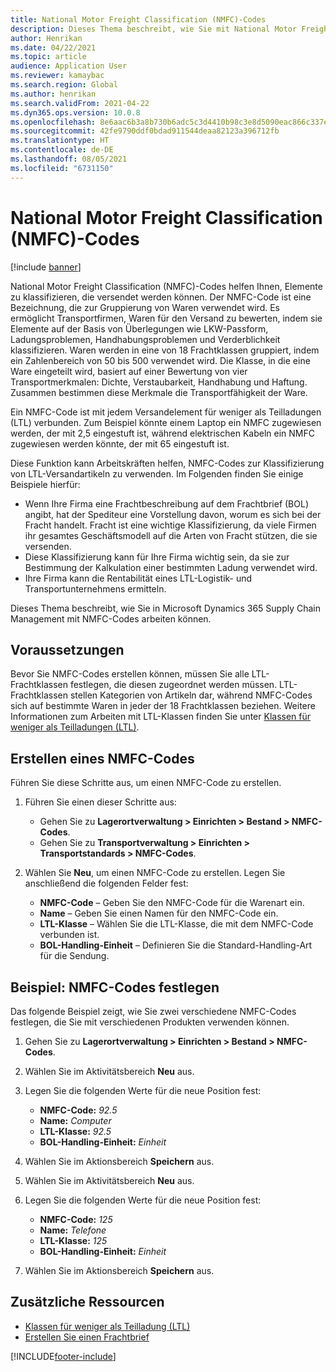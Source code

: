 ```yaml
---
title: National Motor Freight Classification (NMFC)-Codes
description: Dieses Thema beschreibt, wie Sie mit National Motor Freight Classification (NMFC)-Codes in Microsoft Dynamics 365 Supply Chain Management arbeiten.
author: Henrikan
ms.date: 04/22/2021
ms.topic: article
audience: Application User
ms.reviewer: kamaybac
ms.search.region: Global
ms.author: henrikan
ms.search.validFrom: 2021-04-22
ms.dyn365.ops.version: 10.0.8
ms.openlocfilehash: 8e6aac6b3a8b730b6adc5c3d4410b98c3e8d5090eac866c337ed1d03409ba765
ms.sourcegitcommit: 42fe9790ddf0bdad911544deaa82123a396712fb
ms.translationtype: HT
ms.contentlocale: de-DE
ms.lasthandoff: 08/05/2021
ms.locfileid: "6731150"
---
```

# <a name="national-motor-freight-classification-nmfc-codes"></a>National Motor Freight Classification (NMFC)-Codes

[!include [banner](../includes/banner.md)]

National Motor Freight Classification (NMFC)-Codes helfen Ihnen, Elemente zu klassifizieren, die versendet werden können. Der NMFC-Code ist eine Bezeichnung, die zur Gruppierung von Waren verwendet wird. Es ermöglicht Transportfirmen, Waren für den Versand zu bewerten, indem sie Elemente auf der Basis von Überlegungen wie LKW-Passform, Ladungsproblemen, Handhabungsproblemen und Verderblichkeit klassifizieren. Waren werden in eine von 18 Frachtklassen gruppiert, indem ein Zahlenbereich von 50 bis 500 verwendet wird. Die Klasse, in die eine Ware eingeteilt wird, basiert auf einer Bewertung von vier Transportmerkmalen: Dichte, Verstaubarkeit, Handhabung und Haftung. Zusammen bestimmen diese Merkmale die Transportfähigkeit der Ware.

Ein NMFC-Code ist mit jedem Versandelement für weniger als Teilladungen (LTL) verbunden. Zum Beispiel könnte einem Laptop ein NMFC zugewiesen werden, der mit 2,5 eingestuft ist, während elektrischen Kabeln ein NMFC zugewiesen werden könnte, der mit 65 eingestuft ist.

Diese Funktion kann Arbeitskräften helfen, NMFC-Codes zur Klassifizierung von LTL-Versandartikeln zu verwenden. Im Folgenden finden Sie einige Beispiele hierfür:

- Wenn Ihre Firma eine Frachtbeschreibung auf dem Frachtbrief (BOL) angibt, hat der Spediteur eine Vorstellung davon, worum es sich bei der Fracht handelt. Fracht ist eine wichtige Klassifizierung, da viele Firmen ihr gesamtes Geschäftsmodell auf die Arten von Fracht stützen, die sie versenden.
- Diese Klassifizierung kann für Ihre Firma wichtig sein, da sie zur Bestimmung der Kalkulation einer bestimmten Ladung verwendet wird.
- Ihre Firma kann die Rentabilität eines LTL-Logistik- und Transportunternehmens ermitteln.

Dieses Thema beschreibt, wie Sie in Microsoft Dynamics 365 Supply Chain Management mit NMFC-Codes arbeiten können.

## <a name="prerequisites"></a>Voraussetzungen

Bevor Sie NMFC-Codes erstellen können, müssen Sie alle LTL-Frachtklassen festlegen, die diesen zugeordnet werden müssen. LTL-Frachtklassen stellen Kategorien von Artikeln dar, während NMFC-Codes sich auf bestimmte Waren in jeder der 18 Frachtklassen beziehen. Weitere Informationen zum Arbeiten mit LTL-Klassen finden Sie unter [Klassen für weniger als Teilladungen (LTL)](ltl-class.md).

## <a name="create-an-nmfc-code"></a>Erstellen eines NMFC-Codes

Führen Sie diese Schritte aus, um einen NMFC-Code zu erstellen.

1. Führen Sie einen dieser Schritte aus:

    - Gehen Sie zu **Lagerortverwaltung \> Einrichten \> Bestand \> NMFC-Codes**.
    - Gehen Sie zu **Transportverwaltung \> Einrichten \> Transportstandards \> NMFC-Codes**.

1. Wählen Sie **Neu**, um einen NMFC-Code zu erstellen. Legen Sie anschließend die folgenden Felder fest:

    - **NMFC-Code** – Geben Sie den NMFC-Code für die Warenart ein.
    - **Name** – Geben Sie einen Namen für den NMFC-Code ein.
    - **LTL-Klasse** – Wählen Sie die LTL-Klasse, die mit dem NMFC-Code verbunden ist.
    - **BOL-Handling-Einheit** – Definieren Sie die Standard-Handling-Art für die Sendung.

## <a name="example-set-up-nmfc-codes"></a>Beispiel: NMFC-Codes festlegen

Das folgende Beispiel zeigt, wie Sie zwei verschiedene NMFC-Codes festlegen, die Sie mit verschiedenen Produkten verwenden können.

1. Gehen Sie zu **Lagerortverwaltung \> Einrichten \> Bestand \> NMFC-Codes**.
1. Wählen Sie im Aktivitätsbereich **Neu** aus.
1. Legen Sie die folgenden Werte für die neue Position fest:

    - **NMFC-Code:** *92.5*
    - **Name:** *Computer*
    - **LTL-Klasse:** *92.5*
    - **BOL-Handling-Einheit:** *Einheit*

1. Wählen Sie im Aktionsbereich **Speichern** aus.
1. Wählen Sie im Aktivitätsbereich **Neu** aus.
1. Legen Sie die folgenden Werte für die neue Position fest:

    - **NMFC-Code:** *125*
    - **Name:** *Telefone*
    - **LTL-Klasse:** *125*
    - **BOL-Handling-Einheit:** *Einheit*

1. Wählen Sie im Aktionsbereich **Speichern** aus.

## <a name="additional-resources"></a>Zusätzliche Ressourcen

- [Klassen für weniger als Teilladung (LTL)](ltl-class.md)
- [Erstellen Sie einen Frachtbrief](create-bill-of-lading.md)

[!INCLUDE[footer-include](../../includes/footer-banner.md)]
